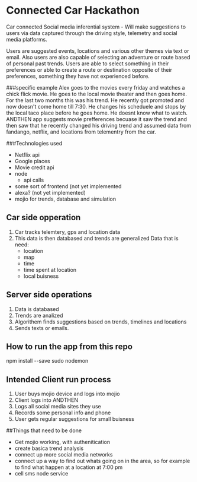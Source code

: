 # Connected Car Hackathon


Car connected Social media inferential system - Will make suggestions to users via data captured through the driving style, telemetry and social media platforms.

Users are suggested events, locations and various other themes via text or email. Also users are also capable of selecting an adventure or route based of personal past trends. Users are able to select something in their preferences or able to create a route or destination opposite of their preferences, something they have not experienced before.






###specific example
Alex goes to the movies every friday and watches a chick flick movie. He goes to the local movie theater and then goes home. For the last two months this was his trend. He recently got promoted and now doesn't come home till 7:30. He changes his scheduele and stops by the local taco place before he goes home. He doesnt know what to watch. ANDTHEN app suggests movie prefferences becuase it saw the trend and then saw that he recently changed his driving trend and assumed data from fandango, netflix, and locations from telementry from the car.

###Technologies used

 - Netflix api
 - Google places
 - Movie credit api
 - node
 	- api calls 
 - some sort of frontend (not yet implemented
 - alexa? (not yet implemented)
 - mojio for trends, database and simulation

## Car side opperation
1. Car tracks telemtery, gps and location data
2. This data is then databased and trends are generalized
Data that is need:
	- location
	- map
	- time
	- time spent at location
	- local buisness


## Server side operations
1. Data is databased
2. Trends are analized
3. Algorithem finds suggestions based on trends, timelines and locations
4. Sends texts or emails.

## How to run the app from this repo
 npm install --save
 sudo nodemon
 
 
## Intended Client run process
1. User buys mojio device and logs into mojio
2. Client logs into ANDTHEN
3. Logs all social media sites they use 
4. Records some personal info and phone
5. User gets regular suggestions for small buisness
 
 
 
##Things that need to be done
- Get mojio working, with authenitication
- create basica trend analysis
- connect up more social media networks
- connect up a way to find out whats going on in the area, so for example to find what happen at a location at 7:00 pm
- cell sms node service


